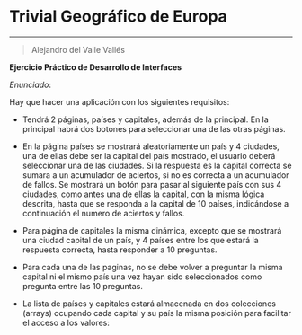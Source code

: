 ﻿# Trivial Geográfico de Europa
---
> Alejandro del Valle Vallés

**Ejercicio Práctico de Desarrollo de Interfaces**

*Enunciado*:

Hay que hacer una aplicación con los siguientes requisitos:

- Tendrá 2 páginas, países y capitales, además de la principal. En la principal habrá dos botones para seleccionar una de las otras páginas.

- En la página países se mostrará aleatoriamente un país y 4 ciudades, una de ellas debe ser la capital del país mostrado, el usuario deberá seleccionar una de las ciudades. Si la respuesta es la capital correcta se sumara a un acumulador de aciertos, si no es correcta a un acumulador de fallos. Se mostrará un botón para pasar al siguiente país con sus 4 ciudades, como antes una de ellas la capital, con la misma lógica descrita, hasta que se responda a la capital de 10 países, indicándose a continuación el numero de aciertos y fallos.

- Para página de capitales la misma dinámica, excepto que se mostrará una ciudad capital de un país, y 4 países entre los que estará la respuesta correcta, hasta responder a 10 preguntas.

- Para cada una de las paginas, no se debe volver a preguntar la misma capital ni el mismo país una vez hayan sido seleccionados como pregunta entre las 10 preguntas.

- La lista de países y capitales estará almacenada en dos colecciones (arrays) ocupando cada capital y su país la misma posición para facilitar el acceso a los valores: